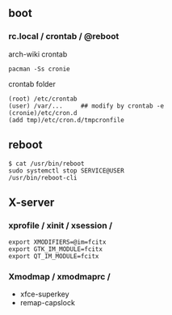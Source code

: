 ## boot

### rc.local / crontab / @reboot
arch-wiki crontab
```
pacman -Ss cronie

```
crontab folder 
```
(root) /etc/crontab
(user) /var/...     ## modify by crontab -e 
(cronie)/etc/cron.d
(add tmp)/etc/cron.d/tmpcronfile
```


## reboot
```
$ cat /usr/bin/reboot
sudo systemctl stop SERVICE@USER
/usr/bin/reboot-cli
```



## X-server

### xprofile / xinit / xsession /  
```### input fcitx/ibus
export XMODIFIERS=@im=fcitx
export GTK_IM_MODULE=fcitx
export QT_IM_MODULE=fcitx
```

### Xmodmap / xmodmaprc / 
- xfce-superkey
- remap-capslock
